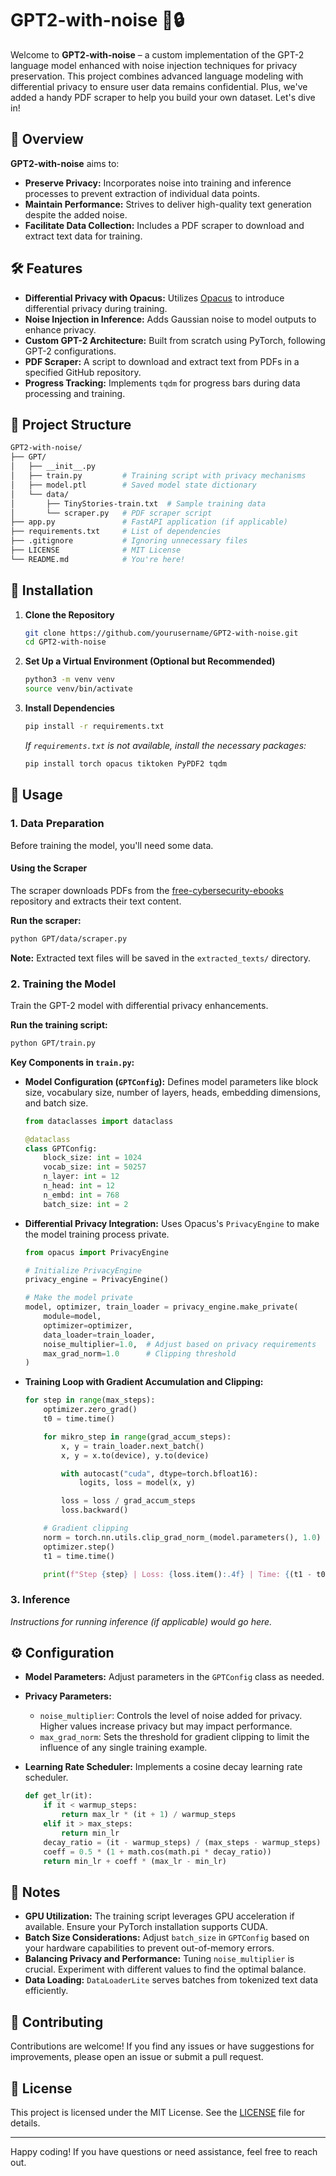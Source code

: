 # GPT2-with-noise 🧩🔒

Welcome to **GPT2-with-noise** – a custom implementation of the GPT-2 language model enhanced with noise injection techniques for privacy preservation. This project combines advanced language modeling with differential privacy to ensure user data remains confidential. Plus, we've added a handy PDF scraper to help you build your own dataset. Let's dive in!

## 🚀 Overview

**GPT2-with-noise** aims to:

- **Preserve Privacy:** Incorporates noise into training and inference processes to prevent extraction of individual data points.
- **Maintain Performance:** Strives to deliver high-quality text generation despite the added noise.
- **Facilitate Data Collection:** Includes a PDF scraper to download and extract text data for training.

## 🛠 Features

- **Differential Privacy with Opacus:** Utilizes [Opacus](https://opacus.ai/) to introduce differential privacy during training.
- **Noise Injection in Inference:** Adds Gaussian noise to model outputs to enhance privacy.
- **Custom GPT-2 Architecture:** Built from scratch using PyTorch, following GPT-2 configurations.
- **PDF Scraper:** A script to download and extract text from PDFs in a specified GitHub repository.
- **Progress Tracking:** Implements `tqdm` for progress bars during data processing and training.

## 📁 Project Structure

```sh
GPT2-with-noise/
├── GPT/
│   ├── __init__.py
│   ├── train.py         # Training script with privacy mechanisms
│   ├── model.ptl        # Saved model state dictionary
│   └── data/
│       ├── TinyStories-train.txt  # Sample training data
│       └── scraper.py   # PDF scraper script
├── app.py               # FastAPI application (if applicable)
├── requirements.txt     # List of dependencies
├── .gitignore           # Ignoring unnecessary files
├── LICENSE              # MIT License
└── README.md            # You're here!
```

## 🔧 Installation

1. **Clone the Repository**

   ```sh
   git clone https://github.com/yourusername/GPT2-with-noise.git
   cd GPT2-with-noise
   ```

2. **Set Up a Virtual Environment (Optional but Recommended)**

   ```sh
   python3 -m venv venv
   source venv/bin/activate
   ```

3. **Install Dependencies**

   ```sh
   pip install -r requirements.txt
   ```

   *If `requirements.txt` is not available, install the necessary packages:*

   ```sh
   pip install torch opacus tiktoken PyPDF2 tqdm
   ```

## 📝 Usage

### 1. Data Preparation

Before training the model, you'll need some data.

#### Using the Scraper

The scraper downloads PDFs from the [free-cybersecurity-ebooks](https://github.com/hackerwhale/free-cybersecurity-ebooks) repository and extracts their text content.

**Run the scraper:**

```sh
python GPT/data/scraper.py
```

**Note:** Extracted text files will be saved in the `extracted_texts/` directory.

### 2. Training the Model

Train the GPT-2 model with differential privacy enhancements.

**Run the training script:**

```sh
python GPT/train.py
```

**Key Components in `train.py`:**

- **Model Configuration (`GPTConfig`):** Defines model parameters like block size, vocabulary size, number of layers, heads, embedding dimensions, and batch size.

  ```py
  from dataclasses import dataclass

  @dataclass
  class GPTConfig:
      block_size: int = 1024
      vocab_size: int = 50257
      n_layer: int = 12
      n_head: int = 12
      n_embd: int = 768
      batch_size: int = 2
  ```

- **Differential Privacy Integration:** Uses Opacus's `PrivacyEngine` to make the model training process private.

  ```py
  from opacus import PrivacyEngine

  # Initialize PrivacyEngine
  privacy_engine = PrivacyEngine()

  # Make the model private
  model, optimizer, train_loader = privacy_engine.make_private(
      module=model,
      optimizer=optimizer,
      data_loader=train_loader,
      noise_multiplier=1.0,  # Adjust based on privacy requirements
      max_grad_norm=1.0      # Clipping threshold
  )
  ```

- **Training Loop with Gradient Accumulation and Clipping:**

  ```py
  for step in range(max_steps):
      optimizer.zero_grad()
      t0 = time.time()

      for mikro_step in range(grad_accum_steps):
          x, y = train_loader.next_batch()
          x, y = x.to(device), y.to(device)

          with autocast("cuda", dtype=torch.bfloat16):
              logits, loss = model(x, y)

          loss = loss / grad_accum_steps
          loss.backward()

      # Gradient clipping
      norm = torch.nn.utils.clip_grad_norm_(model.parameters(), 1.0)
      optimizer.step()
      t1 = time.time()

      print(f"Step {step} | Loss: {loss.item():.4f} | Time: {(t1 - t0)*1000:.2f}ms")
  ```

### 3. Inference

*Instructions for running inference (if applicable) would go here.*

## ⚙️ Configuration

- **Model Parameters:** Adjust parameters in the `GPTConfig` class as needed.
- **Privacy Parameters:**
  - `noise_multiplier`: Controls the level of noise added for privacy. Higher values increase privacy but may impact performance.
  - `max_grad_norm`: Sets the threshold for gradient clipping to limit the influence of any single training example.
- **Learning Rate Scheduler:** Implements a cosine decay learning rate scheduler.

  ```py
  def get_lr(it):
      if it < warmup_steps:
          return max_lr * (it + 1) / warmup_steps
      elif it > max_steps:
          return min_lr
      decay_ratio = (it - warmup_steps) / (max_steps - warmup_steps)
      coeff = 0.5 * (1 + math.cos(math.pi * decay_ratio))
      return min_lr + coeff * (max_lr - min_lr)
  ```

## 📝 Notes

- **GPU Utilization:** The training script leverages GPU acceleration if available. Ensure your PyTorch installation supports CUDA.
- **Batch Size Considerations:** Adjust `batch_size` in `GPTConfig` based on your hardware capabilities to prevent out-of-memory errors.
- **Balancing Privacy and Performance:** Tuning `noise_multiplier` is crucial. Experiment with different values to find the optimal balance.
- **Data Loading:** `DataLoaderLite` serves batches from tokenized text data efficiently.

## 🤝 Contributing

Contributions are welcome! If you find any issues or have suggestions for improvements, please open an issue or submit a pull request.

## 📄 License

This project is licensed under the MIT License. See the [LICENSE](LICENSE) file for details.

---

Happy coding! If you have questions or need assistance, feel free to reach out.
